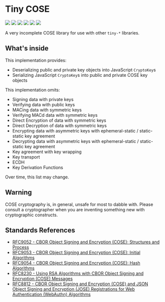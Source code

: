 # Tiny COSE

[![](https://img.shields.io/github/actions/workflow/status/levischuck/tiny-cose/build.yml?branch=main)](https://github.com/LeviSchuck/tiny-cose/actions)
[![](https://img.shields.io/codecov/c/gh/levischuck/tiny-cose?style=flat-square)](https://codecov.io/gh/levischuck/tiny-cose)
[![](https://badge.fury.io/js/@levischuck%2Ftiny-cose.svg)](https://www.npmjs.com/package/@levischuck/tiny-cose)
[![](https://img.shields.io/github/v/tag/levischuck/tiny-cose?label=version&logo=deno&style=flat-square)](https://deno.land/x/tiny_cose)
[![](https://img.shields.io/github/license/levischuck/tiny-cose)](https://github.com/LeviSchuck/tiny-cose/blob/main/LICENSE.txt)
![](https://img.shields.io/bundlephobia/min/%40levischuck/tiny-cose)

A very incomplete COSE library for use with other `tiny-*` libraries.

## What's inside

This implementation provides:

- Deserializing public and private key objects into JavaScript `CryptoKey`s
- Serializing JavaScript `CryptoKey`s into public and private COSE key objects

This implementation omits:

- Signing data with private keys
- Verifying data with public keys
- MACing data with symmetric keys
- Verifying MACd data with symmetric keys
- Direct Encryption of data with symmetric keys
- Direct Decryption of data with symmetric keys
- Encrypting data with asymmetric keys with ephemeral-static / static-static key
  agreement
- Decrypting data with asymmetric keys with ephemeral-static / static-static key
  agreement
- Key agreement with key wrapping
- Key transport
- ECDH
- Key Derivation Functions

Over time, this list may change.

## Warning

COSE cryptography is, in general, unsafe for most to dabble with. Please consult
a cryptographer when you are inventing something new with cryptographic
constructs.

## Standards References

- [RFC9052 - CBOR Object Signing and Encryption (COSE): Structures and Process](https://www.rfc-editor.org/rfc/rfc9052.html)
- [RFC9053 - CBOR Object Signing and Encryption (COSE): Initial Algorithms](https://www.rfc-editor.org/rfc/rfc9053.html)
- [RFC9054 - CBOR Object Signing and Encryption (COSE): Hash Algorithms](https://www.rfc-editor.org/rfc/rfc9054.html)
- [RFC8230 - Using RSA Algorithms with CBOR Object Signing and Encryption (COSE) Messages](https://www.rfc-editor.org/rfc/rfc8230.html)
- [RFC8812 - CBOR Object Signing and Encryption (COSE) and JSON Object Signing and Encryption (JOSE) Registrations for Web Authentication (WebAuthn) Algorithms](https://www.rfc-editor.org/rfc/rfc8812.html)
